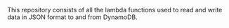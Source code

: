 This repository consists of all the lambda functions used to read and write data in JSON format to and from DynamoDB.
